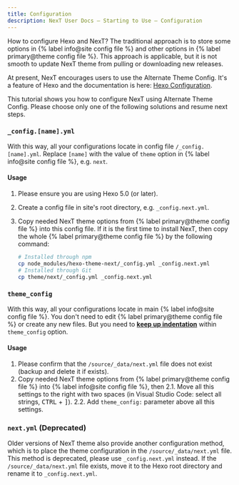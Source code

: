 ```yaml
---
title: Configuration
description: NexT User Docs – Starting to Use – Configuration
---
```


How to configure Hexo and NexT? The traditional approach is to store some options in {% label info@site config file %} and other options in {% label primary@theme config file %}. This approach is applicable, but it is not smooth to update NexT theme from pulling or downloading new releases.

At present, NexT encourages users to use the Alternate Theme Config. It's a feature of Hexo and the documentation is here: [Hexo Configuration](https://hexo.io/docs/configuration.html#Using-an-Alternate-Config).

This tutorial shows you how to configure NexT using Alternate Theme Config. Please choose only one of the following solutions and resume next steps.

### `_config.[name].yml`

With this way, all your configurations locate in config file `/_config.[name].yml`. Replace `[name]` with the value of `theme` option in {% label info@site config file %}, e.g. `next`.

#### Usage

1. Please ensure you are using Hexo 5.0 (or later).
2. Create a config file in site's root directory, e.g. `_config.next.yml`.
3. Copy needed NexT theme options from {% label primary@theme config file %} into this config file. If it is the first time to install NexT, then copy the whole {% label primary@theme config file %} by the following command:

    ```bash
    # Installed through npm
    cp node_modules/hexo-theme-next/_config.yml _config.next.yml
    # Installed through Git
    cp theme/next/_config.yml _config.next.yml
    ```

### `theme_config`

With this way, all your configurations locate in main {% label info@site config file %}. You don't need to edit {% label primary@theme config file %} or create any new files. But you need to **[keep up indentation](/docs/troubleshooting.html#Keep-Up-Indentation)** within `theme_config` option.

#### Usage

1. Please confirm that the `/source/_data/next.yml` file does not exist (backup and delete it if exists).
2. Copy needed NexT theme options from {% label primary@theme config file %} into {% label info@site config file %}, then
    2.1. Move all this settings to the right with two spaces (in Visual Studio Code: select all strings, <kbd>CTRL</kbd> + <kbd>]</kbd>).
    2.2. Add `theme_config:` parameter above all this settings.

### `next.yml` (Deprecated)

Older versions of NexT theme also provide another configuration method, which is to place the theme configuration in the `/source/_data/next.yml` file. This method is deprecated, please use `_config.next.yml` instead. If the `/source/_data/next.yml` file exists, move it to the Hexo root directory and rename it to `_config.next.yml`.
